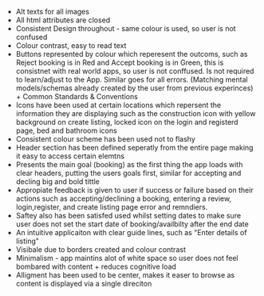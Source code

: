 - Alt texts for all images 
- All html attributes are closed 
- Consistent Design throughout - same colour is used, so user is not confused 
- Colour contrast, easy to read text 
- Buttons represented by colour which reperesent the outcoms, such as Reject booking is in Red and Accept booking is in Green, this is consistnet with real world apps, so user is not conffused. Is not required to learn/adjust to the App. Similar goes for all errors. (Matching mental models/schemas already created by the user from previous experinces) + Common Standards & Conventions
- Icons have been used at certain locations which repersent the information they are displaying such as the construction icon with yellow background on create listing, locked icon on the login and registerd page, bed and bathroom icons
- Consistent colour scheme has been used not to flashy
- Header section has been defined seperatly from the entire page making it easy to access certain elemtns
- Presents the main goal (booking) as the first thing the app loads with clear headers, putting the users goals first, similar for accepting and decling big and bold tittle
- Appropiate feedback is given to user if success or failure based on their actions such as accepting/declining a booking, entering a review, login,register, and create listing page error and remndiers. 
- Saftey also has been satisfed used whilst setting dates to make sure user does not set the start date of booking/availbilty after the end date
- An intuitive applicaiton with clear guide lines, such as "Enter details of listing"
- Visibale due to borders created and colour contrast 
- Minimalism - app maintins alot of white space so user does not feel bombared with content + reduces cognitive load
- Alligment has been used to be center, makes it easer to browse as content is displayed via a single direciton
